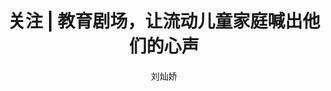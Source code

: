 ---
layout:     post
title:      关注 | 教育剧场，让流动儿童家庭喊出他们的心声
msg:		
category:	视频报道
author:     "刘灿娇"
o_link:		https://mp.weixin.qq.com/s/wsc9GqOVD_titHmlmxJ_LQ
---